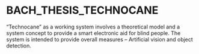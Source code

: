 # BACH_THESIS_TECHNOCANE
“Technocane” as a working system involves a theoretical model and a system concept to provide a smart electronic aid for blind people. The system is intended to provide overall measures – Artificial vision and object detection.
